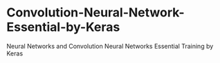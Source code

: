 # Convolution-Neural-Network-Essential-by-Keras
Neural Networks and Convolution Neural Networks Essential Training by Keras
